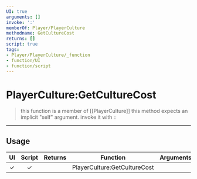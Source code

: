 ```yaml
---
UI: true
arguments: []
invoke: ':'
memberOf: Player/PlayerCulture
methodname: GetCultureCost
returns: []
script: true
tags:
- Player/PlayerCulture/_function
- function/UI
- function/script
---
```

# PlayerCulture:GetCultureCost
> this function is a member of [[PlayerCulture]]
> this method expects an implicit "self" argument. invoke it with `:`
-----
## Usage
|  UI | Script | Returns | Function | Arguments |
|:---:|:------:|-------:|:--------:|:---------|
|✓|✓||PlayerCulture:GetCultureCost||
